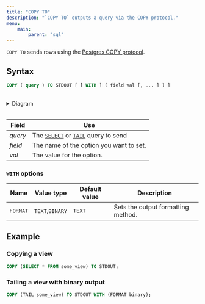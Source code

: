 ```yaml
---
title: "COPY TO"
description: "`COPY TO` outputs a query via the COPY protocol."
menu:
    main:
        parent: "sql"
---
```


`COPY TO` sends rows using the [Postgres COPY protocol](https://www.postgresql.org/docs/current/sql-copy.html).

## Syntax

```sql
COPY ( query ) TO STDOUT [ [ WITH ] ( field val [, ... ] ) ]
```

<br/>
<details>
<summary>Diagram</summary>
<br>

{{< diagram "copy-to.svg" >}}

</details>
<br/>

Field | Use
------|-----
_query_ | The [`SELECT`](/sql/select) or [`TAIL`](/sql/tail) query to send
_field_ | The name of the option you want to set.
_val_ | The value for the option.

### `WITH` options

Name | Value type | Default value | Description
----------------------------|--------|--------|--------
`FORMAT` | `TEXT`,`BINARY` | `TEXT` | Sets the output formatting method.

## Example

### Copying a view

```sql
COPY (SELECT * FROM some_view) TO STDOUT;
```

### Tailing a view with binary output

```sql
COPY (TAIL some_view) TO STDOUT WITH (FORMAT binary);
```

